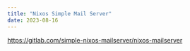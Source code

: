 ```yaml
---
title: "Nixos Simple Mail Server"
date: 2023-08-16
---
```


https://gitlab.com/simple-nixos-mailserver/nixos-mailserver

